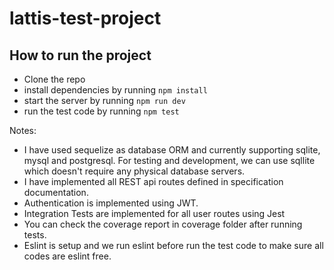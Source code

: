 # lattis-test-project

## How to run the project
- Clone the repo
- install dependencies by running `npm install`
- start the server by running `npm run dev`
- run the test code by running `npm test`

Notes:
- I have used sequelize as database ORM and currently supporting sqlite, mysql and postgresql. For testing and development, we can use sqllite which doesn't require any physical database servers.
- I have implemented all REST api routes defined in specification documentation.
- Authentication is implemented using JWT.
- Integration Tests are implemented for all user routes using Jest
- You can check the coverage report in coverage folder after running tests.
- Eslint is setup and we run eslint before run the test code to make sure all codes are eslint free.
